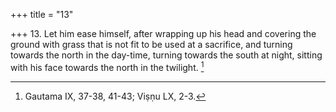 +++
title = "13"

+++
13. Let him ease himself, after wrapping up his head and covering the ground with grass that is not fit to be used at a sacrifice, and turning towards the north in the day-time, turning towards the south at night, sitting with his face towards the north in the twilight. [^11] 


[^11]:  Gautama IX, 37-38, 41-43; Viṣṇu LX, 2-3.

